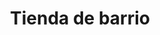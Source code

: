 ---
title: "Tienda de barrio"
url: /ciudad-satelite/tienda-de-barrio-calle-sebastian-mendoza-2/
shop: Lebensmittel
---